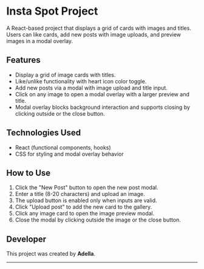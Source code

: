 # Insta Spot Project

A React-based  project that displays a grid of cards with images and titles. Users can like cards, add new posts with image uploads, and preview images in a modal overlay.

## Features

- Display a grid of image cards with titles.
- Like/unlike functionality with heart icon color toggle.
- Add new posts via a modal with image upload and title input.
- Click on any image to open a modal overlay with a larger preview and title.
- Modal overlay blocks background interaction and supports closing by clicking outside or the close button.

## Technologies Used

- React (functional components, hooks)
- CSS for styling and modal overlay behavior

## How to Use

1. Click the "New Post" button to open the new post modal.
2. Enter a title (8-20 characters) and upload an image.
3. The upload button is enabled only when inputs are valid.
4. Click "Upload post" to add the new card to the gallery.
5. Click any image card to open the image preview modal.
6. Close the modal by clicking outside the image or the close button.

## Developer

This project was created by **Adella**.

---



